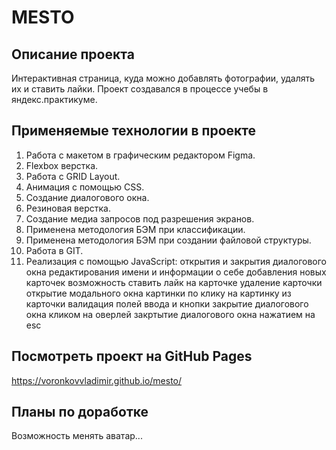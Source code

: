 # MESTO #
## Описание проекта ##
Интерактивная страница, куда можно добавлять фотографии, удалять их и ставить лайки. Проект создавался в процессе учебы в яндекс.практикуме.
## Применяемые технологии в проекте ##
1. Работа с макетом в графическим редактором Figma.
2. Flexbox верстка.
3. Работа с GRID Layout.
4. Анимация с помощью CSS.
5. Создание диалогового окна.
6. Резиновая верстка.
7. Создание медиа запросов под разрешения экранов.
8. Применена методология БЭМ при классификации.
9. Применена методология БЭМ при создании файловой структуры.
10. Работа в GIT.
11. Реализация с помощью JavaScript:
    открытия и закрытия диалогового окна
    редактирования имени и информации о себе
    добавления новых карточек
    возможность ставить лайк на карточке
    удаление карточки
    открытие модального окна картинки по клику на картинку из карточки
    валидация полей ввода и кнопки
    закрытие диалогового окна кликом на оверлей
    закртытие диалогового окна нажатием на esc
## Посмотреть проект на GitHub Pages ##
https://voronkovvladimir.github.io/mesto/
## Планы по доработке ##
Возможность менять аватар...